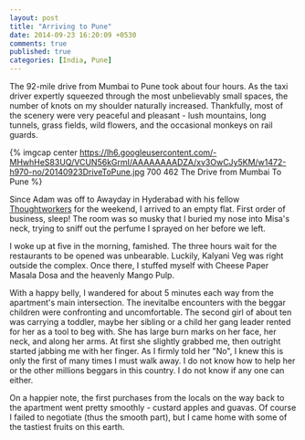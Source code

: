 ```yaml
---
layout: post
title: "Arriving to Pune"
date: 2014-09-23 16:20:09 +0530
comments: true
published: true
categories: [India, Pune]
---
```

The 92-mile drive from Mumbai to Pune took about four hours.  As the taxi driver expertly squeezed through the most unbelievably small spaces, the number of knots on my shoulder naturally increased.  Thankfully, most of the scenery were very peaceful and pleasant - lush mountains, long tunnels, grass fields, wild flowers, and the occasional monkeys on rail guards.


{% imgcap center https://lh6.googleusercontent.com/-MHwhHeS83UQ/VCUN56kGrmI/AAAAAAAADZA/xv3OwCJy5KM/w1472-h970-no/20140923DriveToPune.jpg 700 462 The Drive from Mumbai To Pune %}

Since Adam was off to Awayday in Hyderabad with his fellow [Thoughtworkers](http://www.thoughtworks.com/) for the weekend, I arrived to an empty flat.  First order of business, sleep!  The room was so musky that I buried my nose into Misa's neck, trying to sniff out the perfume I sprayed on her before we left.  

I woke up at five in the morning, famished. The three hours wait for the restaurants to be opened was unbearable.  Luckily, Kalyani Veg was right outside the complex.  Once there, I stuffed myself with Cheese Paper Masala Dosa and the heavenly Mango Pulp.  

With a happy belly, I wandered for about 5 minutes each way from the apartment's main intersection.  The inevitalbe encounters with the beggar children were confronting and uncomfortable.  The second girl of about ten was carrying a toddler, maybe her sibling or a child her gang leader rented for her as a tool to beg with.  She has large burn marks on her face, her neck, and along her arms.  At first she slightly grabbed me, then outright started jabbing me with her finger.  As I firmly told her "No", I knew this is only the first of many times I must walk away.  I do not know how to help her or the other millions beggars in this country.  I do not know if any one can either. 

On a happier note, the first purchases from the locals on the way back to the apartment went pretty smoothly - custard apples and guavas.  Of course I failed to negotiate (thus the smooth part), but I came home with some of the tastiest fruits on this earth. 
